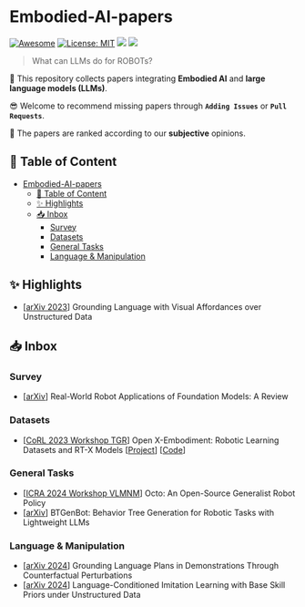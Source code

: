 # Embodied-AI-papers
[![Awesome](https://awesome.re/badge.svg)](https://github.com/zjukg/KG-LLM-Papers) 
[![License: MIT](https://img.shields.io/badge/License-MIT-green.svg)](https://github.com/zjukg/KG-LLM-Papers/blob/main/LICENSE)
![](https://img.shields.io/github/last-commit/zjukg/KG-LLM-Papers?color=green) 
![](https://img.shields.io/badge/PRs-Welcome-red) 

>What can LLMs do for ROBOTs? 

🙌 This repository collects papers integrating **Embodied AI** and **large language models (LLMs)**.

😎 Welcome to recommend missing papers through **`Adding Issues`** or **`Pull Requests`**. 

🥽 The papers are ranked according to our **subjective** opinions.

## 📜 Table of Content

- [Embodied-AI-papers](#embodied-ai-papers)
  - [📜 Table of Content](#-table-of-content)
  - [✨︎ Highlights](#︎-highlights)
  - [📥 Inbox](#-inbox)
    - [Survey](#survey)
    - [Datasets](#datasets)
    - [General Tasks](#general-tasks)
    - [Language \& Manipulation](#language--manipulation)

## ✨︎ Highlights

- \[[arXiv 2023](https://arxiv.org/abs/2210.01911)\] Grounding Language with Visual Affordances over Unstructured Data

## 📥 Inbox

### Survey

- \[[arXiv](https://arxiv.org/pdf/2402.05741)\] Real-World Robot Applications of Foundation Models: A Review

### Datasets

- \[[CoRL 2023 Workshop TGR](https://openreview.net/forum?id=zraBtFgxT0&noteId=kNJ60a3jR5)\] Open X-Embodiment: Robotic Learning Datasets and RT-X Models \[[Project](https://robotics-transformer-x.github.io)\] \[[Code](https://github.com/google-deepmind/open_x_embodiment)\]

### General Tasks

- \[[ICRA 2024 Workshop VLMNM](https://openreview.net/forum?id=jGrtIvJBpS)\] Octo: An Open-Source Generalist Robot Policy
- \[[arXiv](https://arxiv.org/pdf/2403.12761)\] BTGenBot: Behavior Tree Generation for Robotic Tasks with Lightweight LLMs

### Language \& Manipulation

- \[[arXiv 2024](https://arxiv.org/abs/2403.17124)\] Grounding Language Plans in Demonstrations Through Counterfactual Perturbations
- \[[arXiv 2024](https://arxiv.org/abs/2305.19075)\] Language-Conditioned Imitation Learning with Base Skill Priors under Unstructured Data

